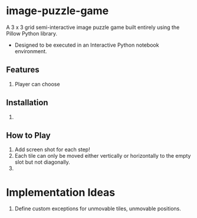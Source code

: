 # image-puzzle-game
A 3 x 3 grid semi-interactive image puzzle game built entirely using the Pillow Python library.

- Designed to be executed in an Interactive Python notebook environment.

## Features
1. Player can choose

## Installation
1. 

## How to Play
1. Add screen shot for each step!
2. Each tile can only be moved either vertically or horizontally to the empty slot but not diagonally.
3. 

# Implementation Ideas
1. Define custom exceptions for unmovable tiles, unmovable positions.
